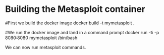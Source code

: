 # Building the Metasploit container

#First we build the docker image
docker build -t mymetasploit .

#We run the docker image and land in a command prompt
docker run -ti -p 8080:8080 mymetasploit /bin/bash

We can now run metasploit commands.
